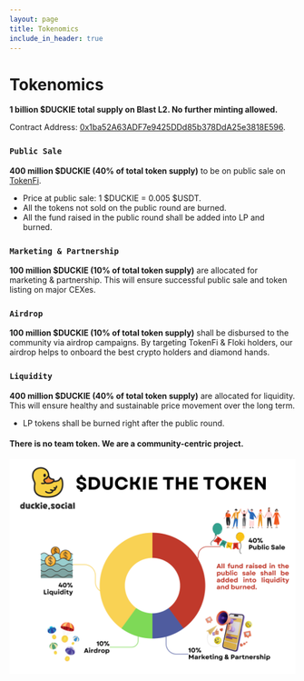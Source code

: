 ```yaml
---
layout: page
title: Tokenomics
include_in_header: true
---
```


# Tokenomics
**1 billion $DUCKIE total supply on Blast L2. No further minting allowed.**

Contract Address: [0x1ba52A63ADF7e9425DDd85b378DdA25e3818E596](https://blastscan.io/token/0x1ba52A63ADF7e9425DDd85b378DdA25e3818E596).

### `Public Sale`
**400 million $DUCKIE (40% of total token supply)** to be on public sale on [TokenFi](https://lp.tokenfi.com/en//0x16F8721723093C8DCCB213E1861efa0F525bB8a7?chain=81457).
- Price at public sale: 1 $DUCKIE = 0.005 $USDT.
- All the tokens not sold on the public round are burned.
- All the fund raised in the public round shall be added into LP and burned.

### `Marketing & Partnership`
**100 million $DUCKIE (10% of total token supply)** are allocated for marketing & partnership. This will ensure successful public sale and token listing on major CEXes.

### `Airdrop`
**100 million $DUCKIE (10% of total token supply)** shall be disbursed to the community via airdrop campaigns. By targeting TokenFi & Floki holders, our airdrop helps to onboard the best crypto holders and diamond hands.

### `Liquidity`
**400 million $DUCKIE (40% of total token supply)** are allocated for liquidity. This will ensure healthy and sustainable price movement over the long term.
- LP tokens shall be burned right after the public round.

#### There is no team token. We are a community-centric project.

![Tokenomics](/assets/tokenomics.png)
